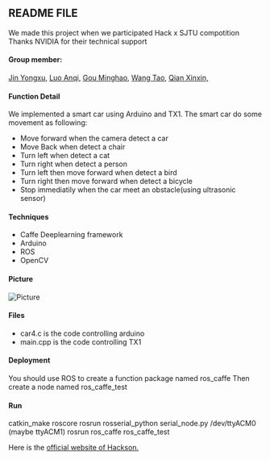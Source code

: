 ## README FILE
 We made this project when we participated Hack x SJTU compotition 
 Thanks NVIDIA for their technical support
#### Group member:
[Jin Yongxu,](https://github.com/JosephKim6)
[Luo Anqi,]()
[Gou Minghao,]()
[Wang Tao,](https://github.com/IrvingW)
[Qian Xinxin,]()

#### Function Detail
We implemented a smart car using Arduino and TX1.
The smart car do some movement as following:
* Move forward when the camera detect a car
* Move Back when detect a chair
* Turn left when detect a cat
* Turn right when detect a person
* Turn left then move forward when detect a bird
* Turn right then move forward when detect a bicycle
* Stop immediatily when the car meet an obstacle(using ultrasonic sensor)

#### Techniques
* Caffe Deeplearning framework
* Arduino
* ROS
* OpenCV

#### Picture
![Picture](https://github.com/JosephKim6/HackXSJTU-Nvidia/blob/master/4775AC0C5F0EC7A554805684CA0FF74F.jpg)

#### Files
* car4.c is the code controlling arduino
* main.cpp is the code controlling TX1


#### Deployment
You should use ROS to create a function package named ros_caffe
Then create a node named ros_caffe_test

#### Run
  catkin_make
  roscore
  rosrun rosserial_python serial_node.py /dev/ttyACM0 (maybe ttyACM1)
  rosrun ros_caffe ros_caffe_test


Here is the [official website of Hackson.](https://www.hackx.org/)
